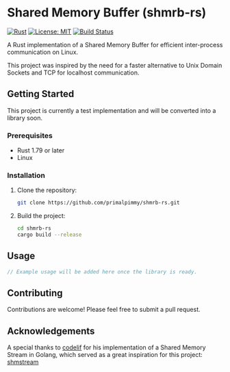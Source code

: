 # Shared Memory Buffer (shmrb-rs)

[![Rust](httpshttps://img.shields.io/badge/rust-1.79-orange.svg)](https://www.rust-lang.org/)
[![License: MIT](https://img.shields.io/badge/License-MIT-yellow.svg)](https://opensource.org/licenses/MIT)
[![Build Status](https://travis-ci.org/primalpimmy/shmrb-rs.svg?branch=main)](https://travis-ci.org/primalpimmy/shmrb-rs)

A Rust implementation of a Shared Memory Buffer for efficient inter-process communication on Linux.

This project was inspired by the need for a faster alternative to Unix Domain Sockets and TCP for localhost communication.


## Getting Started

This project is currently a test implementation and will be converted into a library soon.

### Prerequisites

*   Rust 1.79 or later
*   Linux

### Installation

1.  Clone the repository:
    ```bash
    git clone https://github.com/primalpimmy/shmrb-rs.git
    ```
2.  Build the project:
    ```bash
    cd shmrb-rs
    cargo build --release
    ```

## Usage

```rust
// Example usage will be added here once the library is ready.
```

## Contributing

Contributions are welcome! Please feel free to submit a pull request.

## Acknowledgements

A special thanks to [codelif](https://github.com/codelif) for his implementation of a Shared Memory Stream in Golang, which served as a great inspiration for this project: [shmstream](https://github.com/codelif/shmstream)
